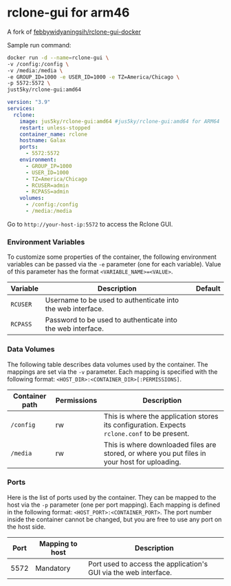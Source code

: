 # rclone-gui for arm46

A fork of [febbywidyaningsih/rclone-gui-docker](https://github.com/febbywidyaningsih/rclone-gui-docker)


Sample run command:

```bash
docker run -d --name=rclone-gui \
-v /config:/config \
-v /media:/media \
-e GROUP_ID=1000 -e USER_ID=1000 -e TZ=America/Chicago \
-p 5572:5572 \
just5ky/rclone-gui:amd64
```

```yml
version: "3.9"
services:
  rclone:
    image: jus5ky/rclone-gui:amd64 #jus5ky/rclone-gui:amd64 for ARM64
    restart: unless-stopped
    container_name: rclone
    hostname: Galax
    ports:
      - 5572:5572
    environment:
      - GROUP_IP=1000
      - USER_ID=1000
      - TZ=America/Chicago
      - RCUSER=admin
      - RCPASS=admin
    volumes:
      - /config:/config
      - /media:/media
```

Go to `http://your-host-ip:5572` to access the Rclone GUI.

### Environment Variables

To customize some properties of the container, the following environment
variables can be passed via the `-e` parameter (one for each variable).  Value
of this parameter has the format `<VARIABLE_NAME>=<VALUE>`.

| Variable       | Description                                  | Default |
|----------------|----------------------------------------------|---------|
|`RCUSER`|  Username to be used to authenticate into the web interface. |
|`RCPASS`|  Password to be used to authenticate into the web interface. |

### Data Volumes

The following table describes data volumes used by the container.  The mappings
are set via the `-v` parameter.  Each mapping is specified with the following
format: `<HOST_DIR>:<CONTAINER_DIR>[:PERMISSIONS]`.

| Container path  | Permissions | Description |
|-----------------|-------------|-------------|
|`/config`| rw | This is where the application stores its configuration. Expects `rclone.conf` to be present. |
|`/media`| rw | This is where downloaded files are stored, or where you put files in your host for uploading. |

### Ports

Here is the list of ports used by the container.  They can be mapped to the host
via the `-p` parameter (one per port mapping).  Each mapping is defined in the
following format: `<HOST_PORT>:<CONTAINER_PORT>`.  The port number inside the
container cannot be changed, but you are free to use any port on the host side.

| Port | Mapping to host | Description |
|------|-----------------|-------------|
| 5572 | Mandatory | Port used to access the application's GUI via the web interface. |
